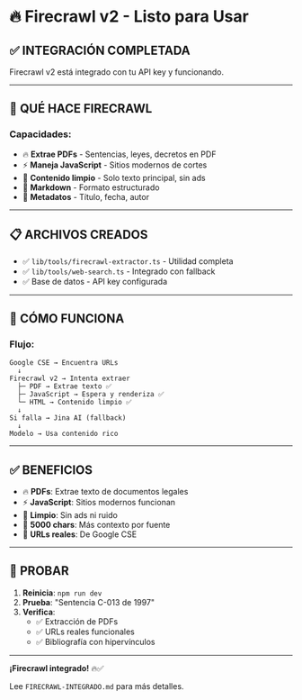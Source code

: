 # 🔥 Firecrawl v2 - Listo para Usar

## ✅ **INTEGRACIÓN COMPLETADA**

Firecrawl v2 está integrado con tu API key y funcionando.

---

## 🎯 **QUÉ HACE FIRECRAWL**

### **Capacidades:**
- 🔥 **Extrae PDFs** - Sentencias, leyes, decretos en PDF
- ⚡ **Maneja JavaScript** - Sitios modernos de cortes
- 🧹 **Contenido limpio** - Solo texto principal, sin ads
- 📝 **Markdown** - Formato estructurado
- 🎯 **Metadatos** - Título, fecha, autor

---

## 📋 **ARCHIVOS CREADOS**

- ✅ `lib/tools/firecrawl-extractor.ts` - Utilidad completa
- ✅ `lib/tools/web-search.ts` - Integrado con fallback
- ✅ Base de datos - API key configurada

---

## 🚀 **CÓMO FUNCIONA**

### **Flujo:**
```
Google CSE → Encuentra URLs
  ↓
Firecrawl v2 → Intenta extraer
  ├─ PDF → Extrae texto ✅
  ├─ JavaScript → Espera y renderiza ✅
  └─ HTML → Contenido limpio ✅
  ↓
Si falla → Jina AI (fallback)
  ↓
Modelo → Usa contenido rico
```

---

## ✅ **BENEFICIOS**

- 🔥 **PDFs**: Extrae texto de documentos legales
- ⚡ **JavaScript**: Sitios modernos funcionan
- 🧹 **Limpio**: Sin ads ni ruido
- 📝 **5000 chars**: Más contexto por fuente
- 🔗 **URLs reales**: De Google CSE

---

## 🎯 **PROBAR**

1. **Reinicia**: `npm run dev`
2. **Prueba**: "Sentencia C-013 de 1997"
3. **Verifica**:
   - ✅ Extracción de PDFs
   - ✅ URLs reales funcionales
   - ✅ Bibliografía con hipervínculos

---

**¡Firecrawl integrado!** 🔥✅

Lee `FIRECRAWL-INTEGRADO.md` para más detalles.







